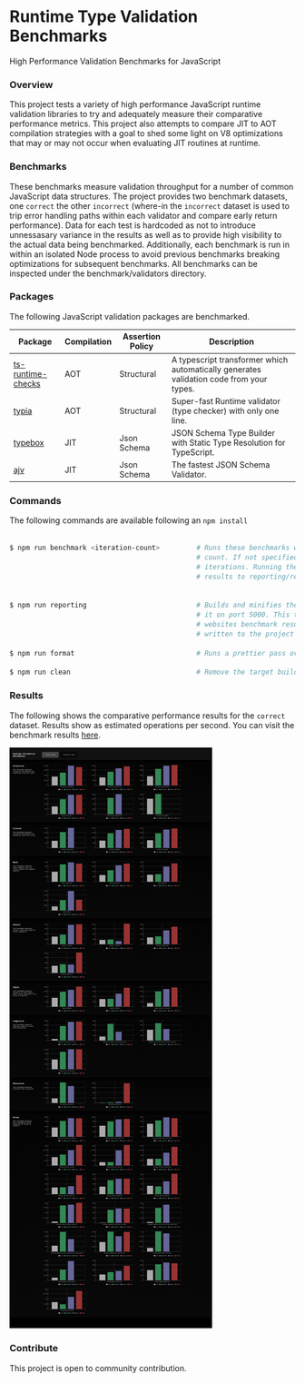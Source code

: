# Runtime Type Validation Benchmarks

High Performance Validation Benchmarks for JavaScript

### Overview

This project tests a variety of high performance JavaScript runtime validation libraries to try and adequately measure their comparative performance metrics. This project also attempts to compare JIT to AOT compilation strategies with a goal to shed some light on V8 optimizations that may or may not occur when evaluating JIT routines at runtime.

### Benchmarks

These benchmarks measure validation throughput for a number of common JavaScript data structures. The project provides two benchmark datasets, one `correct` the other `incorrect` (where-in the `incorrect` dataset is used to trip error handling paths within each validator and compare early return performance). Data for each test is hardcoded as not to introduce unnessasary variance in the results as well as to provide high visibility to the actual data being benchmarked. Additionally, each benchmark is run in within an isolated Node process to avoid previous benchmarks breaking optimizations for subsequent benchmarks. All benchmarks can be inspected under the benchmark/validators directory.

### Packages

The following JavaScript validation packages are benchmarked.

| Package                                                              | Compilation | Assertion Policy | Description                                                                                |
|---                                                                   |---          |---               |---                                                                                         |
| [ts-runtime-checks](https://github.com/GoogleFeud/ts-runtime-checks) | AOT         | Structural       | A typescript transformer which automatically generates validation code from your types.    |
| [typia](https://github.com/samchon/typia)                            | AOT         | Structural       | Super-fast Runtime validator (type checker) with only one line.                            |
| [typebox](https://github.com/sinclairzx81/typebox)                   | JIT         | Json Schema      | JSON Schema Type Builder with Static Type Resolution for TypeScript.                       |
| [ajv](https://github.com/ajv-validator/ajv)                          | JIT         | Json Schema      | The fastest JSON Schema Validator.                                                         |


### Commands

The following commands are available following an `npm install`

```bash

$ npm run benchmark <iteration-count>         # Runs these benchmarks with an optional iteration 
                                              # count. If not specified the default is 10 million
                                              # iterations. Running the benchmark will write
                                              # results to reporting/results/<lib>/<test>.json.


$ npm run reporting                           # Builds and minifies the reporting website and serves
                                              # it on port 5000. This task will also capture the current 
                                              # websites benchmark results (see image below) which is 
                                              # written to the project root (see screenshot.png)

$ npm run format                              # Runs a prettier pass over the project.

$ npm run clean                               # Remove the target build directory.
```


### Results

The following shows the comparative performance results for the `correct` dataset. Results show as estimated operations per second. You can visit the benchmark results [here](https://sinclairzx81.github.io/runtime-type-benchmarks/).

![](screenshot.png)

### Contribute

This project is open to community contribution.